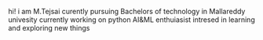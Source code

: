 hi! i am M.Tejsai
curently pursuing Bachelors of technology in Mallareddy univesity
currently working on python 
AI&ML enthuiasist
intresed in learning and exploring new things
